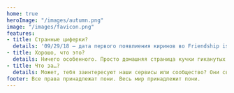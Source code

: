 ```yaml
---
home: true
heroImage: "/images/autumn.png"
image: "/images/favicon.png"
features:
- title: Странные циферки?
  details: '09/29/18 — дата первого появлиения киринов во Friendship is Magic.'
- title: Хорошо, что это?
  details: Ничего особенного. Просто домашняя страница кучки гиканутых пониёбов.
- title: Что за…?
  details: Может, тебя заинтересуют наши сервисы или сообщество? Они сверху.
footer: Все права принадлежат пони. Весь мир принадлежит пони.
---
```

